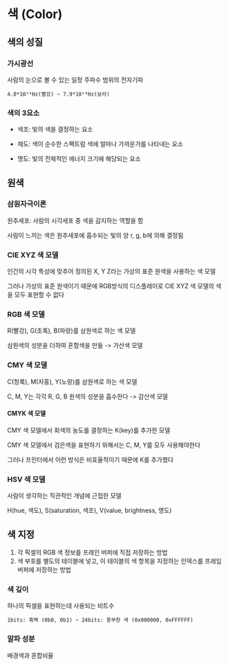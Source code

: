 # 색 (Color)

## 색의 성질

### 가시광선

사람의 눈으로 볼 수 있는 일정 주파수 범위의 전자기파

`4.0*10¹⁴Hz(빨강) ~ 7.9*10¹⁴Hz(보라)`

### 색의 3요소

- 색조: 빛의 색을 결정하는 요소

- 채도: 색이 순수한 스펙트럼 색에 얼마나 가까운가를 나타내는 요소

- 명도: 빛의 전체적인 에너지 크기에 해당되는 요소

## 원색

### 삼원자극이론

원추세포: 사람의 시각세포 중 색을 감지하는 역할을 함

사람이 느끼는 색은 원추세포에 흡수되는 빛의 양 r, g, b에 의해 결정됨

### CIE XYZ 색 모델

인간의 시각 특성에 맞추어 정의된  X, Y Z라는 가상의 표준 원색을 사용하는 색 모델

그러나 가상의 표준 원색이기 때문에 RGB방식의 디스플레이로 CIE XYZ 색 모델의 색을 모두 표현할 수 없다

### RGB 색 모델

R(빨강), G(초록), B(파랑)를 삼원색로 하는 색 모델

삼원색의 성분을 더하여 혼합색을 만듦 -> 가산색 모델

### CMY 색 모델

C(청록), M(자홍), Y(노랑)를 삼원색로 하는 색 모델

C, M, Y는 각각 R, G, B 원색의 성분을 흡수한다 -> 감산색 모델

#### CMYK 색 모델

CMY 색 모델에서 회색의 농도를 결정하는 K(key)를 추가한 모델

CMY 색 모델에서 검은색을 표현하기 위해서는 C, M, Y를 모두 사용해야한다

그러나 프린터에서 이런 방식은 비효율적이기 때문에 K를 추가했다

### HSV 색 모델

사람이 생각하는 직관적인 개념에 근접한 모델

H(hue, 색도), S(saturation, 색조), V(value, brightness, 명도)

## 색 지정

1. 각 픽셀의 RGB 색 정보를 프레인 버퍼에 직접 저장하는 방법
2. 색 부호를 별도의 테이블에 넣고, 이 테이블의 색 항목을 지정하는 인덱스를 프레임 버퍼에 저장하는 방법

### 색 깊이

하나의 픽셀을 표현하는데 사용되는 비트수

`1bits: 흑백 (0b0, 0b1) ~ 24bits: 풍부한 색 (0x000000, 0xFFFFFF)`

### 알파 성분

배경색과 혼합비율

